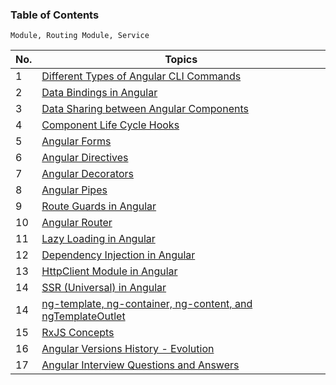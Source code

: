 ### Table of Contents

`Module, Routing Module, Service`

| No. | Topics                                                                                                                                             |
| --- | -------------------------------------------------------------------------------------------------------------------------------------------------- |
| 1   | <a href="https://github.com/sanjay9616/Angular/blob/master/Angular-CLI-Commands.md">Different Types of Angular CLI Commands</a>                    |
| 2   | <a href="https://github.com/sanjay9616/Angular/blob/master/Data-Bindings.md">Data Bindings in Angular</a>                                          |
| 3   | <a href="https://github.com/sanjay9616/Angular/blob/master/Data-Sharing-between-Angular-Components.md">Data Sharing between Angular Components</a> |
| 4   | <a href="https://github.com/sanjay9616/Angular/blob/master/Life-Cycle-Hooks.md">Component Life Cycle Hooks</a>                                     |
| 5   | <a href="https://github.com/sanjay9616/Angular/blob/master/Forms.md">Angular Forms</a>                                                             |
| 6   | <a href="https://github.com/sanjay9616/Angular/blob/master/Directives.md">Angular Directives</a>                                                   |
| 7   | <a href="https://github.com/sanjay9616/Angular/blob/master/Decorators.md">Angular Decorators</a>                                                   |
| 8   | <a href="https://github.com/sanjay9616/Angular/blob/master/Pipes.md">Angular Pipes</a>                                                             |
| 9   | <a href="https://github.com/sanjay9616/Angular/blob/master/Route-Guards.md">Route Guards in Angular</a>                                            |
| 10  | <a href="https://github.com/sanjay9616/Angular/blob/master/Router.md">Angular Router</a>                                                           |
| 11  | <a href="https://github.com/sanjay9616/Angular/blob/master/Lazy-Loading.md">Lazy Loading in Angular</a>                                            |
| 12  | <a href="https://github.com/sanjay9616/Angular/blob/master/Dependency-Injection.md">Dependency Injection in Angular</a>                            |
| 13  | <a href="https://github.com/sanjay9616/Angular/blob/master/HttpClient-Module.md">HttpClient Module in Angular</a>                                  |
| 14  | <a href="">SSR (Universal) in Angular</a>                                                                                                          |
| 14  | <a href="">ng-template, ng-container, ng-content, and ngTemplateOutlet</a>                                                                         |
| 15  | <a href="https://github.com/sanjay9616/JavaScript/blob/master/JavaScript-Technologies/RxJS/README.md">RxJS Concepts</a>                            |
| 16  | <a href="https://github.com/sanjay9616/Angular/blob/master/Angular-Versions-History.md">Angular Versions History - Evolution</a>                   |
| 17  | <a href="https://github.com/sanjay9616/Angular/blob/master/Interview.md">Angular Interview Questions and Answers</a>                               |